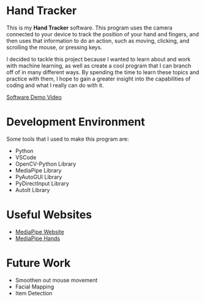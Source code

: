 # Hand Tracker

This is my **Hand Tracker** software. This program uses the camera connected to your device to track the position of your hand and fingers, and then uses that information to do an action, such as moving, clicking, and scrolling the mouse, or pressing keys.

I decided to tackle this project because I wanted to learn about and work with machine learning, as well as create a cool program that I can branch off of in many different ways. By spending the time to learn these topics and practice with them, I hope to gain a greater insight into the capabilities of coding and what I really can do with it.

[Software Demo Video](https://google.com)

# Development Environment

Some tools that I used to make this program are:

* Python
* VSCode
* OpenCV-Python Library
* MediaPipe Library
* PyAutoGUI Library
* PyDirectInput Library
* AutoIt Library

# Useful Websites

* [MediaPipe Website](https://google.github.io/mediapipe/)
* [MediaPipe Hands](https://google.github.io/mediapipe/solutions/hands)

# Future Work

* Smoothen out mouse movement
* Facial Mapping
* Item Detection